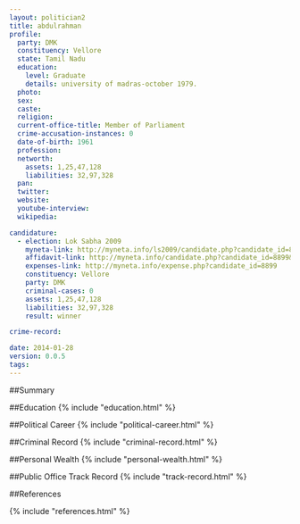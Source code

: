 ```yaml
---
layout: politician2
title: abdulrahman
profile: 
  party: DMK
  constituency: Vellore
  state: Tamil Nadu
  education: 
    level: Graduate
    details: university of madras-october 1979.
  photo: 
  sex: 
  caste: 
  religion: 
  current-office-title: Member of Parliament
  crime-accusation-instances: 0
  date-of-birth: 1961
  profession: 
  networth: 
    assets: 1,25,47,128
    liabilities: 32,97,328
  pan: 
  twitter: 
  website: 
  youtube-interview: 
  wikipedia: 

candidature: 
  - election: Lok Sabha 2009
    myneta-link: http://myneta.info/ls2009/candidate.php?candidate_id=8899
    affidavit-link: http://myneta.info/candidate.php?candidate_id=8899&scan=original
    expenses-link: http://myneta.info/expense.php?candidate_id=8899
    constituency: Vellore 
    party: DMK
    criminal-cases: 0
    assets: 1,25,47,128
    liabilities: 32,97,328
    result: winner 

crime-record: 

date: 2014-01-28
version: 0.0.5
tags: 
---
```

##Summary


##Education
{% include "education.html" %}


##Political Career
{% include "political-career.html" %}


##Criminal Record
{% include "criminal-record.html" %}


##Personal Wealth
{% include "personal-wealth.html" %}


##Public Office Track Record
{% include "track-record.html" %}


##References


{% include "references.html" %}